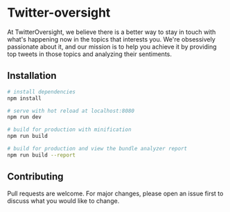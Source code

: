 # Twitter-oversight

At TwitterOversight, we believe there is a better way to stay in touch with what's happening now in the topics that interests you. We're obsessively passionate about it, and our mission is to help you achieve it by providing top tweets in those topics and analyzing their sentiments.

## Installation

``` bash
# install dependencies
npm install

# serve with hot reload at localhost:8080
npm run dev

# build for production with minification
npm run build

# build for production and view the bundle analyzer report
npm run build --report
```

## Contributing
Pull requests are welcome. For major changes, please open an issue first to discuss what you would like to change.

